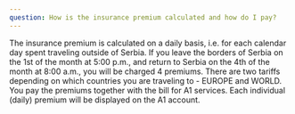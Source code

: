 ```yaml
---
question: How is the insurance premium calculated and how do I pay?
---
```


The insurance premium is calculated on a daily basis, i.e. for each calendar day spent traveling outside of Serbia. If you leave the borders of Serbia on the 1st of the month at 5:00 p.m., and return to Serbia on the 4th of the month at 8:00 a.m., you will be charged 4 premiums. There are two tariffs depending on which countries you are traveling to - EUROPE and WORLD.
You pay the premiums together with the bill for A1 services. Each individual (daily) premium will be displayed on the A1 account.